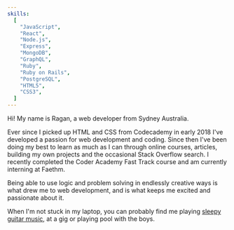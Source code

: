```yaml
---
skills:
  [
    "JavaScript",
    "React",
    "Node.js",
    "Express",
    "MongoDB",
    "GraphQL",
    "Ruby",
    "Ruby on Rails",
    "PostgreSQL",
    "HTML5",
    "CSS3",
  ]
---
```


Hi! My name is Ragan, a web developer from Sydney Australia.

Ever since I picked up HTML and CSS from Codecademy in early 2018 I've developed a passion for web development and coding. Since then I've been doing my best to learn as much as I can through online courses, articles, building my own projects and the occasional Stack Overflow search. I recently completed the Coder Academy Fast Track course and am currently interning at Faethm.

Being able to use logic and problem solving in endlessly creative ways is what drew me to web development, and is what keeps me excited and passionate about it.

When I'm not stuck in my laptop, you can probably find me playing [sleepy guitar music](https://raganmartinez.bandcamp.com/album/other-worlds), at a gig or playing pool with the boys.
